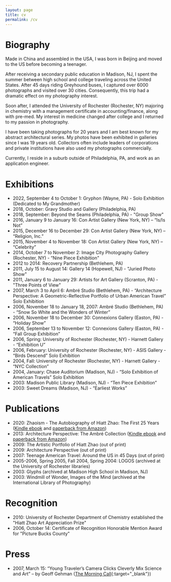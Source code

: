 ```yaml
---
layout: page
title: cv
permalink: /cv
---
```

# Biography
Made in China and assembled in the USA, I was born in Beijing and moved to the US before becoming a teenager.

After receiving a secondary public education in Madison, NJ, I spent the summer between high school and college traveling across the United States. After 45 days riding Greyhound buses, I captured over 6000 photographs and visited over 30 cities. Consequently, this trip had a dramatic effect on my photography interest.

Soon after, I attended the University of Rochester (Rochester, NY) majoring in chemistry with a management certificate in accounting/finance, along with pre-med. My interest in medicine changed after college and I returned to my passion in photography.

I have been taking photographs for 20 years and I am best known for my abstract architectural series. My photos have been exhibited in galleries since I was 19 years old. Collectors often include leaders of corporations and private institutions have also used my photographs commercially.

Currently, I reside in a suburb outside of Philadelphia, PA, and work as an application engineer.

# Exhibitions
- 2022, September 4 to October 1: Gryphon (Wayne, PA) - Solo Exhibition (Dedicated to My Grandmother)
- 2018, October: Gravy Studio and Gallery (Philadelphia, PA)
- 2018, September: Beyond the Seams (Philadelphia, PA) - "Group Show"
- 2016, January 9 to January 16: Con Artist Gallery (New York, NY) – “Is/Is Not”
- 2015, December 16 to December 29: Con Artist Gallery (New York, NY) – “Religion, Inc.”
- 2015, November 4 to November 18: Con Artist Gallery (New York, NY) – “Celebrity”
- 2014, October 7 to November 2: Image City Photography Gallery (Rochester, NY) - “Nine Piece Exhibition"
- 2012 to 2014: Recovery Partnership (Bethlehem, PA)
- 2011, July 15 to August 14: Gallery 14 (Hopewell, NJ) - "Juried Photo Show"
- 2011, January 6 to January 29: Artists for Art Gallery (Scranton, PA) - "Three Points of View"
- 2007, March 3 to April 6: Ambré Studio (Bethlehem, PA) - “Architecture Perspective: A Geometric-Reflective Portfolio of Urban American Travel” Solo Exhibition
- 2006, November 18 to January 18, 2007: Ambré Studio (Bethlehem, PA) - “Snow So White and the Wonders of Winter” 
- 2006, November 18 to December 30: Connexions Gallery (Easton, PA) - “Holiday Show”
- 2006, September 13 to November 12: Connexions Gallery (Easton, PA) - “Fall Group Exhibition” 
- 2006, Spring: University of Rochester (Rochester, NY) - Harnett Gallery - “Exhibition U” 
- 2006, February: University of Rochester (Rochester, NY) - ASIS Gallery - “Birds Descend” Solo Exhibition
- 2004, Fall: University of Rochester (Rochester, NY) - Harnett Gallery - “NYC Collection”
- 2004, January: Chase Auditorium (Madison, NJ) - “Solo Exhibition of American Travels” Solo Exhibition
- 2003: Madison Public Library (Madison, NJ) - “Ten Piece Exhibition”
- 2003: Sweet Dreams (Madison, NJ) - “Earliest Works” 

# Publications
- 2020: Zhaoism - The Autobiography of Hiatt Zhao: The First 25 Years (<a href="https://www.amazon.com/dp/B08P2S9S26" target="_blank">Kindle ebook</a> and <a href="https://www.amazon.com/dp/B08P1HM3BD" target="_blank">paperback from Amazon</a>)
- 2013: Architecture Perspective: The Ambré Collection (<a href="https://www.amazon.com/dp/B07JLT7LNZ" target="_blank">Kindle ebook</a> and <a href="https://www.amazon.com/dp/1491016930" target="_blank">paperback from Amazon</a>)
- 2009: The Artistic Portfolio of Hiatt Zhao (out of print)
- 2009: Architecture Perspective (out of print)
- 2007: Teenage American Travel: Around the US in 45 Days (out of print)
- 2005-2006, Spring 2005, Fall 2004, Spring 2004: LOGOS (archived at the University of Rochester libraries)
- 2003: Glyphs (archived at Madison High School in Madison, NJ)
- 2003: Windmill of Wonder, Images of the Mind (archived at the International Library of Photography)

# Recognition
- 2010: University of Rochester Department of Chemistry established the "Hiatt Zhao Art Appreciation Prize"
- 2006, October 14: Certificate of Recognition Honorable Mention Award for "Picture Bucks County"

# Press
- 2007, March 15: “Young Traveler’s Camera Clicks Cleverly Mix Science and Art” – by Geoff Gehman ([The Morning Call](https://www.mcall.com/news/mc-xpm-2007-03-15-3711499-story.html){:target="_blank"})